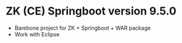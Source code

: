 # ZK (CE) Springboot version 9.5.0

- Barebone project for ZK + Springboot + WAR package
- Work with Eclipse

